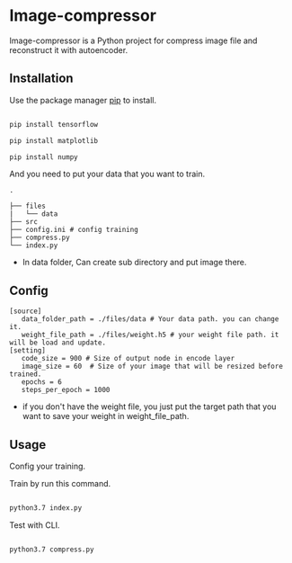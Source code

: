 # Image-compressor

Image-compressor is a Python project for compress image file and reconstruct it with autoencoder.

## Installation

Use the package manager [pip](https://help.dreamhost.com/hc/en-us/articles/115000702772-Installing-a-custom-version-of-Python-3) to install.

```bash

pip install tensorflow

pip install matplotlib

pip install numpy

```

And you need to put your data that you want to train.

```
.

├── files
|   └── data
├── src
├── config.ini # config training
├── compress.py
└── index.py

```

- In data folder, Can create sub directory and put image there.

## Config

```
[source]
   data_folder_path = ./files/data # Your data path. you can change it.
   weight_file_path = ./files/weight.h5 # your weight file path. it will be load and update.
[setting]
   code_size = 900 # Size of output node in encode layer
   image_size = 60  # Size of your image that will be resized before trained.
   epochs = 6
   steps_per_epoch = 1000

```

- if you don't have the weight file, you just put the target path that you want to save your weight in weight_file_path.

## Usage

Config your training.

Train by run this command.

```bash

python3.7 index.py

```

Test with CLI.

```bash

python3.7 compress.py

```
